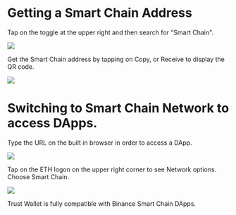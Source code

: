 # Getting a Smart Chain Address

Tap on the toggle at the upper right and then search for "Smart Chain".

<img src="https://community.trustwallet.com/uploads/default/original/2X/a/a6131d70d21d5e74910f8d23b285db49bd4f64eb.png" />

Get the Smart Chain address by tapping on Copy, or Receive to display the QR code.

<img src="https://community.trustwallet.com/uploads/default/original/2X/e/ea9fdbbc82484c719e5f46de57246f12784b0338.png" />


# Switching to Smart Chain Network to access DApps.

Type the URL on the built in browser in order to access a DApp.

<img src="https://community.trustwallet.com/uploads/default/original/2X/3/393cef8d14c0843e49d033d8c9125ecf95feeb0f.png" />

Tap on the ETH logon on the upper right corner to see Network options. Choose Smart Chain.

<img src="https://community.trustwallet.com/uploads/default/original/2X/2/20b71660b78cf7092a4e1e9d7c2141edd981bccb.png" />

Trust Wallet is fully compatible with Binance Smart Chain DApps.
